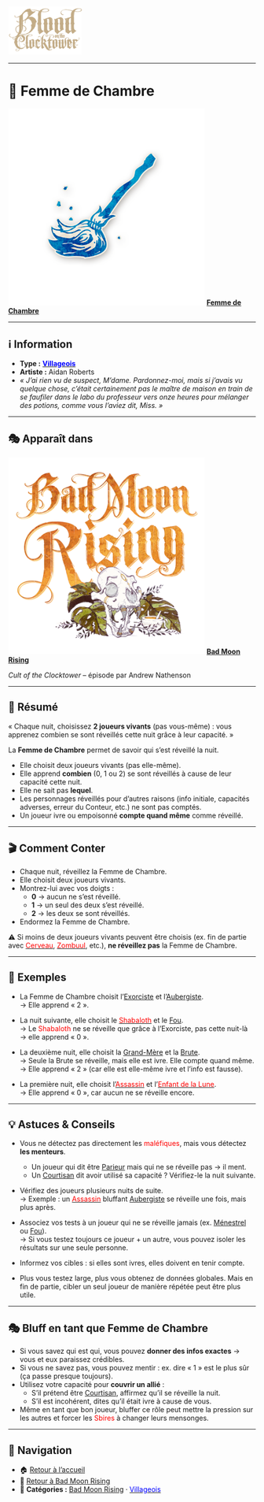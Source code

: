 <p align="left">
  <a href="/botc-fr-bambi/">
    <img src="../images/logo.png" alt="Accueil BotC FR" width="150">
  </a>
</p>

---

# 🧹 Femme de Chambre  

[<img src="../images/Icon_chambermaid.png" alt="Femme de Chambre" width="400">](femmedecha.md) [**Femme de Chambre**](../bmr_roles/femmedecha.md)

---

## ℹ️ Information  

- **Type :** [<span style="color:blue">**Villageois**</span>](../villageois.md)  
- **Artiste :** Aidan Roberts  
- *« J’ai rien vu de suspect, M’dame. Pardonnez-moi, mais si j’avais vu quelque chose, c’était certainement pas le maître de maison en train de se faufiler dans le labo du professeur vers onze heures pour mélanger des potions, comme vous l’aviez dit, Miss. »*  

---

## 🎭 Apparaît dans  

[<img src="../images/Logo_bad_moon_rising-1.png" alt="Bad Moon Rising" width="400">](../bmr.md) [**Bad Moon Rising**](../bmr.md)  

*Cult of the Clocktower* – épisode par Andrew Nathenson  

---

## 📖 Résumé  

« Chaque nuit, choisissez **2 joueurs vivants** (pas vous-même) : vous apprenez combien se sont réveillés cette nuit grâce à leur capacité. »  

La **Femme de Chambre** permet de savoir qui s’est réveillé la nuit.  

- Elle choisit deux joueurs vivants (pas elle-même).  
- Elle apprend **combien** (0, 1 ou 2) se sont réveillés à cause de leur capacité cette nuit.  
- Elle ne sait pas **lequel**.  
- Les personnages réveillés pour d’autres raisons (info initiale, capacités adverses, erreur du Conteur, etc.) ne sont pas comptés.  
- Un joueur ivre ou empoisonné **compte quand même** comme réveillé.  

---

## 🎬 Comment Conter  

- Chaque nuit, réveillez la Femme de Chambre.  
- Elle choisit deux joueurs vivants.  
- Montrez-lui avec vos doigts :  
  - **0** → aucun ne s’est réveillé.  
  - **1** → un seul des deux s’est réveillé.  
  - **2** → les deux se sont réveillés.  
- Endormez la Femme de Chambre.  

⚠️ Si moins de deux joueurs vivants peuvent être choisis (ex. fin de partie avec [<span style="color:red">Cerveau</span>](cerveau.md), [<span style="color:red">Zombuul</span>](zombuul.md), etc.), **ne réveillez pas** la Femme de Chambre.  

---

## 🧾 Exemples  

- La Femme de Chambre choisit l’[Exorciste](exorciste.md) et l’[Aubergiste](aubergiste.md).  
  → Elle apprend « 2 ».  

- La nuit suivante, elle choisit le [<span style="color:red">Shabaloth</span>](shabaloth.md) et le [Fou](fou.md).  
  → Le <span style="color:red">Shabaloth</span> ne se réveille que grâce à l’Exorciste, pas cette nuit-là → elle apprend « 0 ».  

- La deuxième nuit, elle choisit la [Grand-Mère](grandmere.md) et la [Brute](brute.md).  
  → Seule la Brute se réveille, mais elle est ivre. Elle compte quand même.  
  → Elle apprend « 2 » (car elle est elle-même ivre et l’info est fausse).  

- La première nuit, elle choisit l’[<span style="color:red">Assassin</span>](assassin.md) et l’[<span style="color:red">Enfant de la Lune</span>](enfantdelalune.md).  
  → Elle apprend « 0 », car aucun ne se réveille encore.  

---

## 💡 Astuces & Conseils  

- Vous ne détectez pas directement les <span style="color:red">maléfiques</span>, mais vous détectez **les menteurs**.  
  - Un joueur qui dit être [Parieur](parieur.md) mais qui ne se réveille pas → il ment.  
  - Un [Courtisan](courtisan.md) dit avoir utilisé sa capacité ? Vérifiez-le la nuit suivante.  

- Vérifiez des joueurs plusieurs nuits de suite.  
  → Exemple : un [<span style="color:red">Assassin</span>](assassin.md) bluffant [Aubergiste](aubergiste.md) se réveille une fois, mais plus après.  

- Associez vos tests à un joueur qui ne se réveille jamais (ex. [Ménestrel](menestrel.md) ou [Fou](fou.md)).  
  → Si vous testez toujours ce joueur + un autre, vous pouvez isoler les résultats sur une seule personne.  

- Informez vos cibles : si elles sont ivres, elles doivent en tenir compte.  

- Plus vous testez large, plus vous obtenez de données globales. Mais en fin de partie, cibler un seul joueur de manière répétée peut être plus utile.  

---

## 🎭 Bluff en tant que Femme de Chambre  

- Si vous savez qui est qui, vous pouvez **donner des infos exactes** → vous et eux paraissez crédibles.  
- Si vous ne savez pas, vous pouvez mentir : ex. dire « 1 » est le plus sûr (ça passe presque toujours).  
- Utilisez votre capacité pour **couvrir un allié** :  
  - S’il prétend être [Courtisan](courtisan.md), affirmez qu’il se réveille la nuit.  
  - S’il est incohérent, dites qu’il était ivre à cause de vous.  
- Même en tant que bon joueur, bluffer ce rôle peut mettre la pression sur les autres et forcer les <span style="color:red">Sbires</span> à changer leurs mensonges.  

---

## 📂 Navigation  

- 🏠 [Retour à l’accueil](../README.md)    
- 🌙 [Retour à Bad Moon Rising](../bmr.md)  
- 📂 **Catégories :** [Bad Moon Rising](../bmr.md) · [<span style="color:blue">Villageois</span>](../villageois.md)  
